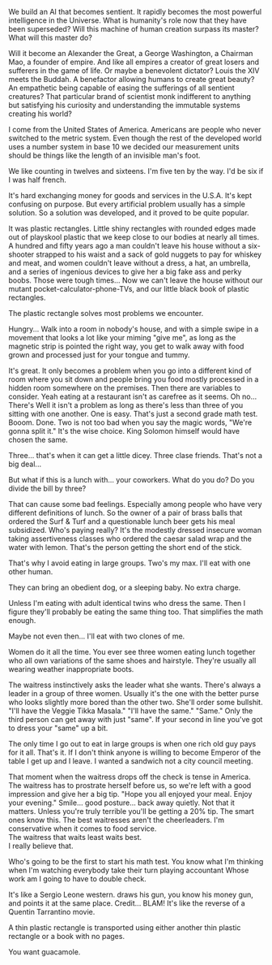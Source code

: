 We build an AI that becomes sentient.
It rapidly becomes the most powerful intelligence in the Universe.
What is humanity's role now that they have been superseded?
Will this machine of human creation surpass its master?
What will this master do?

Will it become an Alexander the Great, a George Washington, a Chairman Mao, a founder of empire.
And like all empires a creator of great losers and sufferers in the game of life.
Or maybe a benevolent dictator?
Louis the XIV meets the Buddah.
A benefactor allowing humans to create great beauty?
An empathetic being capable of easing the sufferings of all sentient creatures?
That particular brand of scientist monk indifferent to anything but satisfying his curiosity and understanding the immutable systems creating his world?



I come from the United States of America.
Americans are people who never switched to the metric system.
Even though the rest of the developed world uses a number system in base 10 we decided our measurement units should be things like the length of an invisible man's foot.

We like counting in twelves and sixteens.
I'm five ten by the way.
I'd be six if I was half french.

It's hard exchanging money for goods and services in the U.S.A.
It's kept confusing on purpose.
But every artificial problem usually has a simple solution. 
So a solution was developed, 
	and it proved to be quite popular.
	
It was plastic rectangles.
Little shiny rectangles with rounded edges made out of playskool plastic that we keep close to our bodies at nearly all times.
A hundred and fifty years ago a man couldn't leave his house without a six-shooter strapped to his waist and a sack of gold nuggets to pay for whiskey and meat,
and women couldn't leave without a dress, a hat, an umbrella, and a series of ingenious devices to give her a big fake ass and perky boobs.
Those were tough times...
Now we can't leave the house without our mutant pocket-calculator-phone-TVs, and our little black book of plastic rectangles.


The plastic rectangle solves most problems we encounter.

Hungry...
Walk into a room in nobody's house,
and with a simple swipe in a movement that looks a lot like your miming "give me", 
	as long as the magnetic strip is pointed the right way,
you get to walk away with food grown and processed just for your tongue and tummy.

It's great.
It only becomes a problem when you go into a different kind of room where you sit down and people bring you food mostly processed in a hidden room somewhere on the premises.
Then there are variables to consider.
Yeah eating at a restaurant isn't as carefree as it seems.
Oh no...
There's
Well it isn't a problem as long as there's less than three of you sitting with one another.
One is easy.
That's just a second grade math test. Booom. Done.
Two is not too bad when you say the magic words, "We're gonna split it."
It's the wise choice.
King Solomon himself would have chosen the same.

Three... that's when it can get a little dicey.
Three clase friends.
That's not a big deal...


But what if this is a lunch with... your coworkers.
What do you do?
Do you divide the bill by three?

That can cause some bad feelings.
Especially among people who have very different definitions of lunch.
So the owner of a pair of brass balls that ordered the Surf & Turf and a questionable lunch beer gets his meal subsidized.
Who's paying really?
It's the modestly dressed insecure woman taking assertiveness classes who ordered the caesar salad wrap and the water with lemon.
That's the person getting the short end of the stick.

That's why I avoid eating in large groups.
Two's my max.
I'll eat with one other human.

They can bring an obedient dog,
or a sleeping baby.
No extra charge.

Unless I'm eating with adult identical twins who dress the same.
Then I figure they'll probably be eating the same thing too.
That simplifies the math enough.

Maybe not even then...
I'll eat with two clones of me.

Women do it all the time.
You ever see three women eating lunch together who all own variations of the same shoes and hairstyle.
They're usually all wearing weather inappropriate boots.

The waitress instinctively asks the leader what she wants.
There's always a leader in a group of three women.
Usually it's the one with the better purse who looks slightly more bored than the other two.
She'll order some bullshit.
"I'll have the Veggie Tikka Masala."
"I'll have the same."
"Same."
Only the third person can get away with just "same".
If your second in line you've got to dress your "same" up a bit.

The only time I go out to eat in large groups is when one rich old guy pays for it all.
That's it.
If I don't think anyone is willing to become Emperor of the table I get up and I leave.
I wanted a sandwich not a city council meeting.

That moment when the waitress drops off the check is tense in America.
The waitress has to prostrate herself before us, so we're left with a good impression and give her a big tip.
"Hope you all enjoyed your meal.  Enjoy your evening."
Smile... good posture... back away quietly.
Not that it matters.
Unless you're truly terrible you'll be getting a 20% tip.
The smart ones know this.
The best waitresses aren't the cheerleaders.
I'm conservative when it comes to food service.  
The waitress that waits least waits best.  
I really believe that.

Who's going to be the first to start his math test.
You know what I'm thinking when I'm watching everybody take their turn playing accountant
Whose work am I going to have to double check.

It's like a Sergio Leone western.
draws his gun, you know his money gun, and points it at the same place.
Credit... BLAM!
It's like the reverse of a Quentin Tarrantino movie.

A thin plastic rectangle is transported using either another thin plastic rectangle or a book with no pages.


You want guacamole.
